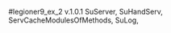#legioner9_ex_2 v.1.0.1
      SuServer,
      SuHandServ,
      ServCacheModulesOfMethods,
      SuLog,
    
